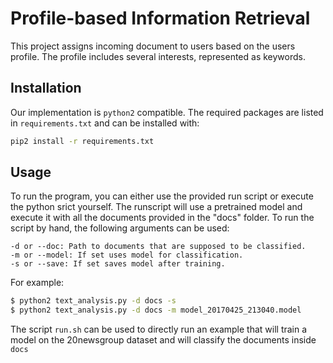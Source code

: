 # Profile-based Information Retrieval
This project assigns incoming document to users based on the users profile. The profile includes several interests, represented as keywords.

## Installation
Our implementation is `python2` compatible. The required packages are listed in `requirements.txt` and can be installed with:
```sh
pip2 install -r requirements.txt
```

## Usage
To run the program, you can either use the provided run script or execute the python srict yourself. The runscript will use a pretrained model and execute it with all the documents provided in the "docs" folder. To run the script by hand, the following arguments can be used:
```
-d or --doc: Path to documents that are supposed to be classified.
-m or --model: If set uses model for classification.
-s or --save: If set saves model after training.
```
For example:
```sh
$ python2 text_analysis.py -d docs -s
$ python2 text_analysis.py -d docs -m model_20170425_213040.model
```

The script `run.sh` can be used to directly run an example that will train a model on the 20newsgroup dataset and will classify the documents inside `docs`
